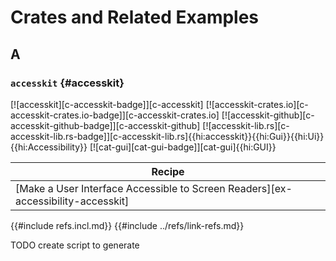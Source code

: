 # Crates and Related Examples

## A

### `accesskit` {#accesskit}

[![accesskit][c-accesskit-badge]][c-accesskit] [![accesskit-crates.io][c-accesskit-crates.io-badge]][c-accesskit-crates.io] [![accesskit-github][c-accesskit-github-badge]][c-accesskit-github] [![accesskit-lib.rs][c-accesskit-lib.rs-badge]][c-accesskit-lib.rs]{{hi:accesskit}}{{hi:Gui}}{{hi:Ui}}{{hi:Accessibility}} [![cat-gui][cat-gui-badge]][cat-gui]{{hi:GUI}}

| Recipe |
|--------|
| [Make a User Interface Accessible to Screen Readers][ex-accessibility-accesskit] |

{{#include refs.incl.md}}
{{#include ../refs/link-refs.md}}

<div class="hidden">
TODO create script to generate
</div>

